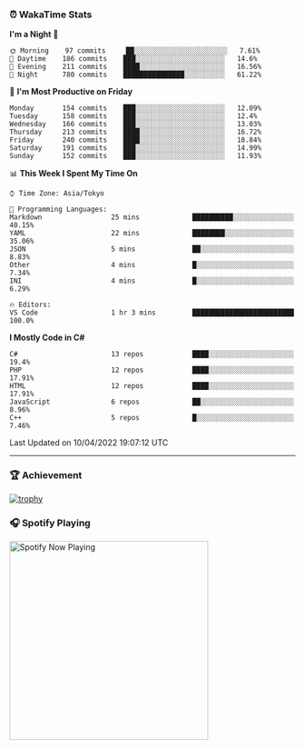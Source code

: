 ### ⏰ WakaTime Stats


<!--START_SECTION:waka-->
**I'm a Night 🦉** 

```text
🌞 Morning    97 commits     ██░░░░░░░░░░░░░░░░░░░░░░░   7.61% 
🌆 Daytime    186 commits    ███░░░░░░░░░░░░░░░░░░░░░░   14.6% 
🌃 Evening    211 commits    ████░░░░░░░░░░░░░░░░░░░░░   16.56% 
🌙 Night      780 commits    ███████████████░░░░░░░░░░   61.22%

```
📅 **I'm Most Productive on Friday** 

```text
Monday       154 commits    ███░░░░░░░░░░░░░░░░░░░░░░   12.09% 
Tuesday      158 commits    ███░░░░░░░░░░░░░░░░░░░░░░   12.4% 
Wednesday    166 commits    ███░░░░░░░░░░░░░░░░░░░░░░   13.03% 
Thursday     213 commits    ████░░░░░░░░░░░░░░░░░░░░░   16.72% 
Friday       240 commits    ████░░░░░░░░░░░░░░░░░░░░░   18.84% 
Saturday     191 commits    ███░░░░░░░░░░░░░░░░░░░░░░   14.99% 
Sunday       152 commits    ███░░░░░░░░░░░░░░░░░░░░░░   11.93%

```


📊 **This Week I Spent My Time On** 

```text
⌚︎ Time Zone: Asia/Tokyo

💬 Programming Languages: 
Markdown                 25 mins             ██████████░░░░░░░░░░░░░░░   40.15% 
YAML                     22 mins             ████████░░░░░░░░░░░░░░░░░   35.06% 
JSON                     5 mins              ██░░░░░░░░░░░░░░░░░░░░░░░   8.83% 
Other                    4 mins              █░░░░░░░░░░░░░░░░░░░░░░░░   7.34% 
INI                      4 mins              █░░░░░░░░░░░░░░░░░░░░░░░░   6.29%

🔥 Editors: 
VS Code                  1 hr 3 mins         █████████████████████████   100.0%

```

**I Mostly Code in C#** 

```text
C#                       13 repos            ████░░░░░░░░░░░░░░░░░░░░░   19.4% 
PHP                      12 repos            ████░░░░░░░░░░░░░░░░░░░░░   17.91% 
HTML                     12 repos            ████░░░░░░░░░░░░░░░░░░░░░   17.91% 
JavaScript               6 repos             ██░░░░░░░░░░░░░░░░░░░░░░░   8.96% 
C++                      5 repos             █░░░░░░░░░░░░░░░░░░░░░░░░   7.46%

```



 Last Updated on 10/04/2022 19:07:12 UTC
<!--END_SECTION:waka-->

---

### 🏆 Achievement

[![trophy](https://github-profile-trophy.vercel.app/?username=Slime-hatena&theme=flat&no-bg=true&no-frame=true&column=8)](https://github.com/ryo-ma/github-profile-trophy)

### 🎧 Spotify Playing

[<img src="https://spotify-now-playing-slime-hatena.vercel.app/api/spotify-playing" alt="Spotify Now Playing" width="350" />](https://open.spotify.com/user/slime_hatena)

<!--
**Slime-hatena/Slime-hatena** is a ✨ _special_ ✨ repository because its `README.md` (this file) appears on your GitHub profile.

Here are some ideas to get you started:

- 🔭 I’m currently working on ...
- 🌱 I’m currently learning ...
- 👯 I’m looking to collaborate on ...
- 🤔 I’m looking for help with ...
- 💬 Ask me about ...
- 📫 How to reach me: ...
- 😄 Pronouns: ...
- ⚡ Fun fact: ...
-->

